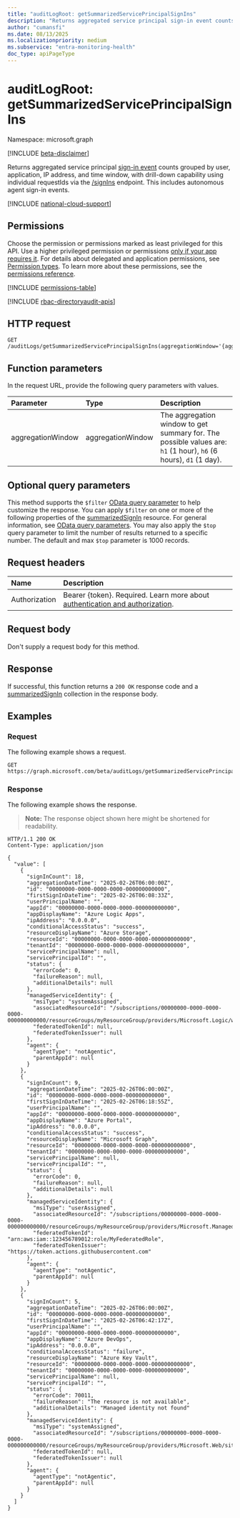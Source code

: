 ```yaml
---
title: "auditLogRoot: getSummarizedServicePrincipalSignIns"
description: "Returns aggregated service principal sign-in event counts grouped by user, application, IP address, and time window, with drill-down capability using individual requestIds via the /signIns endpoint."
author: "cumansfi"
ms.date: 08/13/2025
ms.localizationpriority: medium
ms.subservice: "entra-monitoring-health"
doc_type: apiPageType
---
```


# auditLogRoot: getSummarizedServicePrincipalSignIns

Namespace: microsoft.graph

[!INCLUDE [beta-disclaimer](../../includes/beta-disclaimer.md)]

Returns aggregated service principal [sign-in event](../resources/summarizedsignin.md) counts grouped by user, application, IP address, and time window, with drill-down capability using individual requestIds via the [/signIns](../api/signin-list.md) endpoint. This includes autonomous agent sign-in events.

[!INCLUDE [national-cloud-support](../../includes/all-clouds.md)]

## Permissions

Choose the permission or permissions marked as least privileged for this API. Use a higher privileged permission or permissions [only if your app requires it](/graph/permissions-overview#best-practices-for-using-microsoft-graph-permissions). For details about delegated and application permissions, see [Permission types](/graph/permissions-overview#permission-types). To learn more about these permissions, see the [permissions reference](/graph/permissions-reference).

<!-- {
  "blockType": "permissions",
  "name": "auditlogroot-getsummarizedserviceprincipalsignins-permissions"
}
-->
[!INCLUDE [permissions-table](../includes/permissions/auditlogroot-getsummarizedserviceprincipalsignins-permissions.md)]

[!INCLUDE [rbac-directoryaudit-apis](../includes/rbac-for-apis/rbac-directoryaudit-apis.md)]
## HTTP request

<!-- {
  "blockType": "ignored"
}
-->
``` http
GET /auditLogs/getSummarizedServicePrincipalSignIns(aggregationWindow='{aggregationWindow}')
```

## Function parameters
In the request URL, provide the following query parameters with values.

|Parameter|Type|Description|
|:---|:---|:---|
|aggregationWindow|aggregationWindow|The aggregation window to get summary for. The possible values are: `h1` (1 hour), `h6` (6 hours), `d1` (1 day).|

## Optional query parameters

This method supports the `$filter` [OData query parameter](/graph/query-parameters) to help customize the response. You can apply `$filter` on one or more of the following properties of the [summarizedSignIn](../resources/summarizedsignin.md) resource. For general information, see [OData query parameters](/graph/query-parameters). You may also apply the `$top` query parameter to limit the number of results returned to a specific number. The default and max `$top` parameter is 1000 records.

## Request headers

|Name|Description|
|:---|:---|
|Authorization|Bearer {token}. Required. Learn more about [authentication and authorization](/graph/auth/auth-concepts).|

## Request body

Don't supply a request body for this method.

## Response

If successful, this function returns a `200 OK` response code and a [summarizedSignIn](../resources/summarizedsignin.md) collection in the response body.

## Examples

### Request

The following example shows a request.
<!-- {
  "blockType": "request",
  "name": "auditlogrootthis.getsummarizedserviceprincipalsignins"
}
-->
``` http
GET https://graph.microsoft.com/beta/auditLogs/getSummarizedServicePrincipalSignIns(aggregationWindow='d1')
```


### Response

The following example shows the response.
>**Note:** The response object shown here might be shortened for readability.
<!-- {
  "blockType": "response",
  "truncated": true,
  "@odata.type": "Collection(microsoft.graph.summarizedSignIn)"
}
-->
``` http
HTTP/1.1 200 OK
Content-Type: application/json

{
  "value": [
    {
      "signInCount": 18,
      "aggregationDateTime": "2025-02-26T06:00:00Z",
      "id": "00000000-0000-0000-0000-000000000000",
      "firstSignInDateTime": "2025-02-26T06:08:33Z",
      "userPrincipalName": "",
      "appId": "00000000-0000-0000-0000-000000000000",
      "appDisplayName": "Azure Logic Apps",
      "ipAddress": "0.0.0.0",
      "conditionalAccessStatus": "success",
      "resourceDisplayName": "Azure Storage",
      "resourceId": "00000000-0000-0000-0000-000000000000",
      "tenantId": "00000000-0000-0000-0000-000000000000",
      "servicePrincipalName": null,
      "servicePrincipalId": "",
      "status": {
        "errorCode": 0,
        "failureReason": null,
        "additionalDetails": null
      },
      "managedServiceIdentity": {
        "msiType": "systemAssigned",
        "associatedResourceId": "/subscriptions/00000000-0000-0000-0000-000000000000/resourceGroups/myResourceGroup/providers/Microsoft.Logic/workflows/myLogicApp",
        "federatedTokenId": null,
        "federatedTokenIssuer": null
      },
      "agent": {
        "agentType": "notAgentic",
        "parentAppId": null
      }
    },
    {
      "signInCount": 9,
      "aggregationDateTime": "2025-02-26T06:00:00Z",
      "id": "00000000-0000-0000-0000-000000000000",
      "firstSignInDateTime": "2025-02-26T06:18:55Z",
      "userPrincipalName": "",
      "appId": "00000000-0000-0000-0000-000000000000",
      "appDisplayName": "Azure Portal",
      "ipAddress": "0.0.0.0",
      "conditionalAccessStatus": "success",
      "resourceDisplayName": "Microsoft Graph",
      "resourceId": "00000000-0000-0000-0000-000000000000",
      "tenantId": "00000000-0000-0000-0000-000000000000",
      "servicePrincipalName": null,
      "servicePrincipalId": "",
      "status": {
        "errorCode": 0,
        "failureReason": null,
        "additionalDetails": null
      },
      "managedServiceIdentity": {
        "msiType": "userAssigned",
        "associatedResourceId": "/subscriptions/00000000-0000-0000-0000-000000000000/resourceGroups/myResourceGroup/providers/Microsoft.ManagedIdentity/userAssignedIdentities/myUserAssignedIdentity",
        "federatedTokenId": "arn:aws:iam::123456789012:role/MyFederatedRole",
        "federatedTokenIssuer": "https://token.actions.githubusercontent.com"
      },
      "agent": {
        "agentType": "notAgentic",
        "parentAppId": null
      }
    },
    {
      "signInCount": 5,
      "aggregationDateTime": "2025-02-26T06:00:00Z",
      "id": "00000000-0000-0000-0000-000000000000",
      "firstSignInDateTime": "2025-02-26T06:42:17Z",
      "userPrincipalName": "",
      "appId": "00000000-0000-0000-0000-000000000000",
      "appDisplayName": "Azure DevOps",
      "ipAddress": "0.0.0.0",
      "conditionalAccessStatus": "failure",
      "resourceDisplayName": "Azure Key Vault",
      "resourceId": "00000000-0000-0000-0000-000000000000",
      "tenantId": "00000000-0000-0000-0000-000000000000",
      "servicePrincipalName": null,
      "servicePrincipalId": "",
      "status": {
        "errorCode": 70011,
        "failureReason": "The resource is not available",
        "additionalDetails": "Managed identity not found"
      },
      "managedServiceIdentity": {
        "msiType": "systemAssigned",
        "associatedResourceId": "/subscriptions/00000000-0000-0000-0000-000000000000/resourceGroups/myResourceGroup/providers/Microsoft.Web/sites/myWebApp",
        "federatedTokenId": null,
        "federatedTokenIssuer": null
      },
      "agent": {
        "agentType": "notAgentic",
        "parentAppId": null
      }
    }
  ]
}
```


